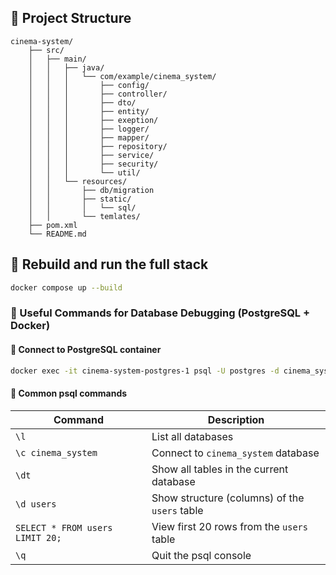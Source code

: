 ## 📁 Project Structure

```
cinema-system/
    ├── src/
    │   ├── main/
    │   │   ├── java/
    │   │   │   └── com/example/cinema_system/
    │   │   │       ├── config/
    │   │   │       ├── controller/
    │   │   │       ├── dto/
    │   │   │       ├── entity/
    │   │   │       ├── exeption/
    │   │   │       ├── logger/
    │   │   │       ├── mapper/
    │   │   │       ├── repository/
    │   │   │       ├── service/
    │   │   │       ├── security/    
    │   │   │       └── util/
    │   │   └── resources/
    │   │       ├── db/migration    
    │   │       ├── static/
    │   │       │   └── sql/
    │   │       └── temlates/
    ├── pom.xml
    └── README.md
```
## 🔹 Rebuild and run the full stack

```bash
docker compose up --build
```

### 🐘 Useful Commands for Database Debugging (PostgreSQL + Docker)

#### 🔹 Connect to PostgreSQL container

```bash
docker exec -it cinema-system-postgres-1 psql -U postgres -d cinema_system
```

#### 🔹 Common psql commands

| Command                         | Description                                   |
| ------------------------------- | --------------------------------------------- |
| `\l`                            | List all databases                            |
| `\c cinema_system`              | Connect to `cinema_system` database           |
| `\dt`                           | Show all tables in the current database       |
| `\d users`                      | Show structure (columns) of the `users` table |
| `SELECT * FROM users LIMIT 20;` | View first 20 rows from the `users` table     |
| `\q`                            | Quit the psql console                         |


